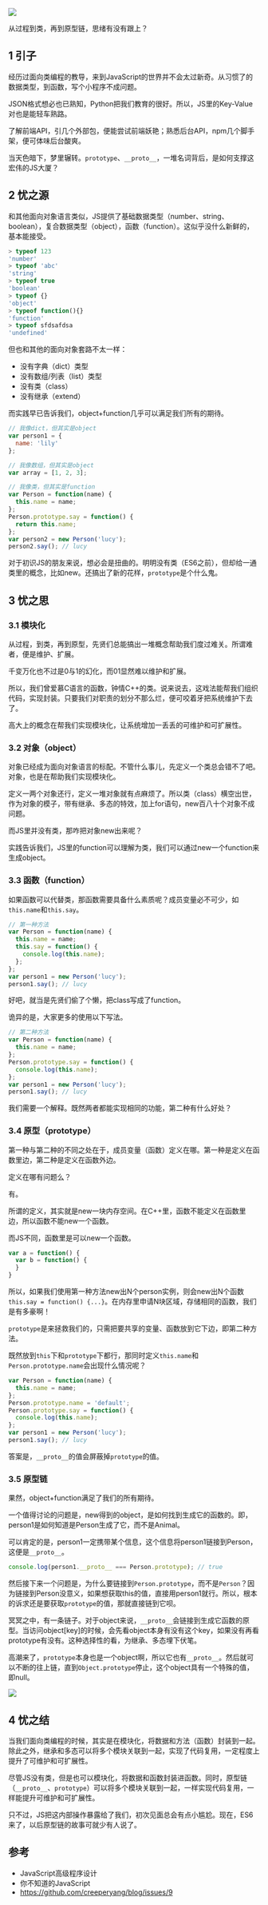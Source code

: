 ![](js-banner.jpg)

从过程到类，再到原型链，思绪有没有跟上？

<!--more-->

## 1 引子

经历过面向类编程的教导，来到JavaScript的世界并不会太过新奇。从习惯了的数据类型，到函数，写个小程序不成问题。

JSON格式想必也已熟知，Python把我们教育的很好。所以，JS里的Key-Value对也是能轻车熟路。

了解前端API，引几个外部包，便能尝试前端妖艳；熟悉后台API，npm几个脚手架，便可体味后台酸爽。

当天色暗下，梦里辗转。`prototype`、`__proto__`，一堆名词背后，是如何支撑这宏伟的JS大厦？

## 2 忧之源

和其他面向对象语言类似，JS提供了基础数据类型（number、string、boolean），复合数据类型（object），函数（function）。这似乎没什么新鲜的，基本能接受。

```javascript
> typeof 123
'number'
> typeof 'abc'
'string'
> typeof true
'boolean'
> typeof {}
'object'
> typeof function(){}
'function'
> typeof sfdsafdsa
'undefined'
```

但也和其他的面向对象套路不太一样：

- 没有字典（dict）类型
- 没有数组/列表（list）类型
- 没有类（class）
- 没有继承（extend）

而实践早已告诉我们，object+function几乎可以满足我们所有的期待。

```javascript
// 我像dict，但其实是object
var person1 = {
  name: 'lily'
};

// 我像数组，但其实是object
var array = [1, 2, 3];

// 我像类，但其实是function
var Person = function(name) {
  this.name = name;
};
Person.prototype.say = function() {
  return this.name;
};
var person2 = new Person('lucy');
person2.say(); // lucy
```

对于初识JS的朋友来说，想必会是扭曲的。明明没有类（ES6之前），但却给一通类里的概念，比如new。还搞出了新的花样，`prototype`是个什么鬼。

## 3 忧之思

### 3.1 模块化

从过程，到类，再到原型，先贤们总能搞出一堆概念帮助我们度过难关。所谓难者，便是维护、扩展。

千变万化也不过是0与1的幻化，而01显然难以维护和扩展。

所以，我们曾爱慕C语言的函数，钟情C++的类。说来说去，这戏法能帮我们组织代码，实现封装。只要我们对职责的划分不那么烂，便可咬着牙把系统维护下去了。

高大上的概念在帮我们实现模块化，让系统增加一丢丢的可维护和可扩展性。

### 3.2 对象（object）

对象已经成为面向对象语言的标配。不管什么事儿，先定义一个类总会错不了吧。对象，也是在帮助我们实现模块化。

定义一两个对象还行，定义一堆对象就有点麻烦了。所以类（class）横空出世，作为对象的模子，带有继承、多态的特效，加上for语句，new百八十个对象不成问题。

而JS里并没有类，那咋把对象new出来呢？

实践告诉我们，JS里的function可以理解为类，我们可以通过new一个function来生成object。

### 3.3 函数（function）

如果函数可以代替类，那函数需要具备什么素质呢？成员变量必不可少，如`this.name`和`this.say`。

```javascript
// 第一种方法
var Person = function(name) {
  this.name = name;
  this.say = function() {
    console.log(this.name);
  };
};
var person1 = new Person('lucy');
person1.say(); // lucy
```

好吧，就当是先贤们偷了个懒，把class写成了function。

诡异的是，大家更多的使用以下写法。

```javascript
// 第二种方法
var Person = function(name) {
  this.name = name;
};
Person.prototype.say = function() {
  console.log(this.name);
};
var person1 = new Person('lucy');
person1.say(); // lucy
```

我们需要一个解释。既然两者都能实现相同的功能，第二种有什么好处？

### 3.4 原型（prototype）

第一种与第二种的不同之处在于，成员变量（函数）定义在哪。第一种是定义在函数里边，第二种是定义在函数外边。

定义在哪有问题么？

有。

所谓的定义，其实就是new一块内存空间。在C++里，函数不能定义在函数里边，所以函数不能new一个函数。

而JS不同，函数里是可以new一个函数。

```javascript
var a = function() {
  var b = function() {
  }
}
```

所以，如果我们使用第一种方法new出N个person实例，则会new出N个函数`this.say = function() {...}`。在内存里申请N块区域，存储相同的函数，我们是有多豪啊！

`prototype`是来拯救我们的，只需把要共享的变量、函数放到它下边，即第二种方法。

既然放到`this`下和`prototype`下都行，那同时定义`this.name`和`Person.prototype.name`会出现什么情况呢？

```javascript
var Person = function(name) {
  this.name = name;
};
Person.prototype.name = 'default';
Person.prototype.say = function() {
  console.log(this.name);
};
var person1 = new Person('lucy');
person1.say(); // lucy
```

答案是，`__proto__`的值会屏蔽掉`prototype`的值。

### 3.5 原型链

果然，object+function满足了我们的所有期待。

一个值得讨论的问题是，new得到的object，是如何找到生成它的函数的。即，person1是如何知道是Person生成了它，而不是Animal。

可以肯定的是，person1一定携带某个信息，这个信息将person1链接到Person，这便是`__proto__`。

```javascript
console.log(person1.__proto__ === Person.prototype); // true
```

然后接下来一个问题是，为什么要链接到`Person.prototype`，而不是`Person`？因为链接到Person没意义，如果想获取this的值，直接用person1就行。所以，根本的诉求还是要获取`prototype`的值，那就直接链到它呗。

冥冥之中，有一条链子。对于object来说，`__proto__`会链接到生成它函数的原型。当访问object[key]的时候，会先看object本身有没有这个key，如果没有再看prototype有没有。这种选择性的看，为继承、多态埋下伏笔。

高潮来了，`prototype`本身也是一个object啊，所以它也有`__proto__`。然后就可以不断的往上链，直到`Object.prototype`停止，这个object具有一个特殊的值，即null。

![](prototype-chain.jpg)

## 4 忧之结

当我们面向类编程的时候，其实是在模块化，将数据和方法（函数）封装到一起。除此之外，继承和多态可以将多个模块关联到一起，实现了代码复用，一定程度上提升了可维护和可扩展性。

尽管JS没有类，但是也可以模块化，将数据和函数封装进函数。同时，原型链（`__proto__`、`prototype`）可以将多个模块关联到一起，一样实现代码复用，一样能提升可维护和可扩展性。

只不过，JS把这内部操作暴露给了我们，初次见面总会有点小尴尬。现在，ES6来了，以后原型链的故事可就少有人说了。

## 参考

- JavaScript高级程序设计
- 你不知道的JavaScript
- <https://github.com/creeperyang/blog/issues/9>
